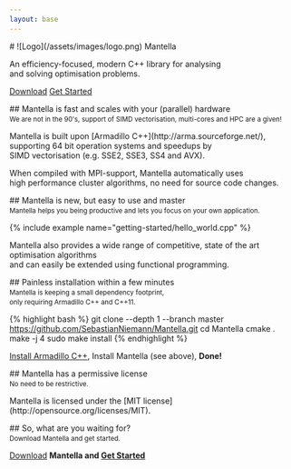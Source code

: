 ```yaml
---
layout: base
---
```

<div class="container-fluid text-center landing-page landing-page-first">
# ![Logo](/assets/images/logo.png) Mantella

<p class="lead">An efficiency-focused, modern C++ library for analysing<br> and solving optimisation problems.</p>
<p>
<a role="button" class="btn btn-primary btn-lg" href="https://github.com/SebastianNiemann/Mantella/archive/master.zip"><span class="glyphicon glyphicon-save" aria-hidden="true"></span> Download</a>
<a role="button" class="btn btn-primary btn-lg" href="/getting-started/">Get Started <span class="glyphicon glyphicon-send" aria-hidden="true"></span></a>
</p>
</div>

<div class="container-fluid text-center landing-page landing-page-second">
## Mantella is fast and scales with your (parallel) hardware<br><small>We are not in the 90's, support of SIMD vectorisation, multi-cores and HPC are a given!</small>

<p class="lead">Mantella is built upon [Armadillo C++](http://arma.sourceforge.net/), supporting 64 bit operation systems and speedups by<br> SIMD vectorisation (e.g. SSE2, SSE3, SS4 and AVX).</p>  
<p class="lead">When compiled with MPI-support, Mantella automatically uses<br> high performance cluster algorithms, no need for source code changes.</p>
</div>

<div class="container-fluid text-center landing-page landing-page-third">
## Mantella is new, but easy to use and master<br><small>Mantella helps you being productive and lets you focus on your own application.</small>

{% include example name="getting-started/hello_world.cpp" %}

Mantella also provides a wide range of competitive, state of the art optimisation algorithms<br> and can easily be extended using functional programming.
</div>

<div class="container-fluid text-center landing-page landing-page-fourth">
## Painless installation within a few minutes<br><small>Mantella is keeping a small dependency footprint,<br> only requiring Armadillo C++ and C++11.</small>

{% highlight bash %}
git clone --depth 1 --branch master https://github.com/SebastianNiemann/Mantella.git
cd Mantella
cmake .
make -j 4
sudo make install
{% endhighlight %} 

[Install Armadillo C++](/getting-started/installation/), Install Mantella (see above), **Done!**
</div>

<div class="container-fluid text-center landing-page landing-page-fifth">
## Mantella has a permissive license<br><small>No need to be restrictive.</small>

<p class="lead">Mantella is licensed under the [MIT license](http://opensource.org/licenses/MIT).</p>
</div>

<div class="container-fluid text-center landing-page landing-page-sixth">
## So, what are you waiting for?<br><small>Download Mantella and get started.</small>
<p class="lead">
<a role="button" class="btn btn-primary btn-lg" href="https://github.com/SebastianNiemann/Mantella/archive/master.zip"><span class="glyphicon glyphicon-save" aria-hidden="true"></span> Download</a>
<strong>Mantella and<strong>
<a role="button" class="btn btn-primary btn-lg" href="/getting-started/">Get Started <span class="glyphicon glyphicon-send" aria-hidden="true"></span></a>
</p>
</div>
